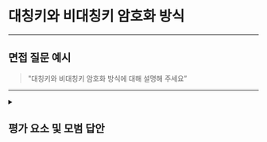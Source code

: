 # 대칭키와 비대칭키 암호화 방식

---

## 면접 질문 예시

> "대칭키와 비대칭키 암호화 방식에 대해 설명해 주세요”

---

<details>
  <summary><h2> 평가 요소 및 모범 답안</h2></summary>

  ### 1. 대칭키 암호화 방식의 개념과 특징
  - 포함내용
    * 기본 개념: 암호화와 복호화에 같은 암호 키를 쓰는 알고리즘
    * 특징
      - 속도가 빠름
      - 키 관리가 어려움
      - 예) AES, DES, 3DES, Blowfish 등
    * 작동 방식
      1. 송신자는 데이터를 암호화하기 위해 하나의 키(비밀키) 를 사용
      2. 암호화된 데이터를 수신자에게 전송
      3. 수신자는 동일한 키를 사용해 데이터를 복호화
    * 단점
      - 키가 노출되면 암호화된 데이터를 쉽게 복호화할 수 있음
      - 네트워크를 통해 키를 안전하게 공유하는 것이 어렵기 때문에 키 교환 방법이 중요함

  ### 2. 비대칭키 암호화 방식의 개념과 특징
  - 포함내용
    * 기본 개념: 암호화와 복호화할 때 키를 서로 다른 키(공개키와 개인키)로 사용하는 암호화 알고리즘
    * 특징
      - 보안성이 높음
      - 속도가 느림
      - 예) RSA, ECC, DSA 등
    * 작동 방식
      1. 송신자는 수신자의 공개키를 이용해 데이터를 암호화
      2. 암호화된 데이터를 수신자에게 전송
      3. 수신자는 자신의 개인키를 사용해 데이터를 복호화
    * 단점
      - 암호화/복호화 과정이 복잡하여 대칭키 암호화보다 속도가 느림
      - 키 쌍을 생성하고 관리해야 하는 부담이 있음
  
  ### 3.모범 답안 예시

  > 대칭키와 비대칭키는 양방향 암호화 방식입니다.<br />
  > 대칭키는 암호화와 복호화에 같은 암호 키를 쓰는 알고리즘입니다.<br />
  > 속도가 빠르지만 중간에 키를 누군가 가로챌 경우 암호화된 정보가 유출될 위험이 있습니다.<br />
  > 이를 보완하기 위해 방식이 비대칭키이며,  암호화와 복호화할 때 키를 서로 다른 키로 사용하는 암호화 알고리즘입니다.<br />
  > 개방되어 있는 공개 키와 타인에게 공개되면 안되는 개인키를 쌍으로 이룬 형태입니다.<br />
  > 보안성이 높으나, 암호화 및 복호화 과정이 복잡하여 속도가 느리다는 특징이 있습니다.<br />
  
  ### 4. 심화 지식
  
  - 포함내용
    * 대칭키 암호화 방식과 비대칭키 암호화 방식은 언제 사용할까요?
      - 속도가 빠르고 효율적이므로 데이터를 빠르게 암호화해야 하는 경우 → 대칭키 암호화 방식
      - 보안이 중요하고 키 공유가 어려운 환경에서 사용해야 하는 경우 → 비칭키 암호화 방식
      - 실제 환경에서는 두 가지 방식을 함께 사용하는 경우가 많습니다.
      - 예) HTTPS에서는 비대칭키로 세션 키(대칭키)를 안전하게 교환한 후, 데이터 전송에는 대칭키 암호화를 사용하여 속도를 최적화합니다.
